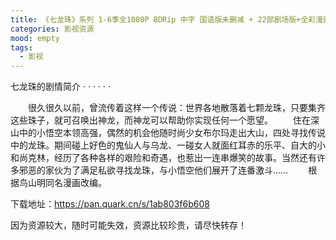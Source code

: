 ```yaml
---
title: 《七龙珠》系列 1-6季全1080P BDRip 中字 国语版未删减 + 22部剧场版+全彩漫画【典藏版】
categories: 影视资源
mood: empty
tags:
  - 影视
---
```





七龙珠的剧情简介 · · · · · ·


　　很久很久以前，曾流传着这样一个传说：世界各地散落着七颗龙珠，只要集齐这些珠子，就可召唤出神龙，而神龙可以帮助你实现任何一个愿望。
　　住在深山中的小悟空本领高强，偶然的机会他随时尚少女布尔玛走出大山，四处寻找传说中的龙珠。期间碰上好色的鬼仙人与乌龙、一碰女人就面红耳赤的乐平、自大的小和尚克林，经历了各种各样的艰险和奇遇，也惹出一连串爆笑的故事。当然还有许多邪恶的家伙为了满足私欲寻找龙珠，与小悟空他们展开了连番激斗……
　　根据鸟山明同名漫画改编。




下载地址：https://pan.quark.cn/s/1ab803f6b608







因为资源较大，随时可能失效，资源比较珍贵，请尽快转存！


